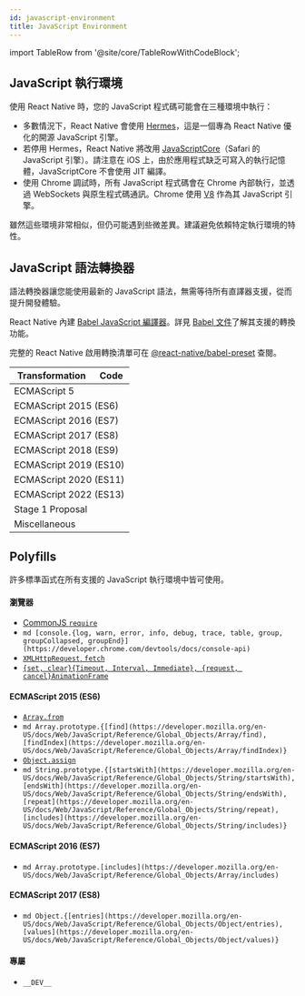 ```yaml
---
id: javascript-environment
title: JavaScript Environment
---
```


import TableRow from '@site/core/TableRowWithCodeBlock';

## JavaScript 執行環境

使用 React Native 時，您的 JavaScript 程式碼可能會在三種環境中執行：

- 多數情況下，React Native 會使用 [Hermes](hermes)，這是一個專為 React Native 優化的開源 JavaScript 引擎。
- 若停用 Hermes，React Native 將改用 [JavaScriptCore](https://trac.webkit.org/wiki/JavaScriptCore)（Safari 的 JavaScript 引擎）。請注意在 iOS 上，由於應用程式缺乏可寫入的執行記憶體，JavaScriptCore 不會使用 JIT 編譯。
- 使用 Chrome 調試時，所有 JavaScript 程式碼會在 Chrome 內部執行，並透過 WebSockets 與原生程式碼通訊。Chrome 使用 [V8](https://v8.dev/) 作為其 JavaScript 引擎。

雖然這些環境非常相似，但仍可能遇到些微差異。建議避免依賴特定執行環境的特性。

## JavaScript 語法轉換器

語法轉換器讓您能使用最新的 JavaScript 語法，無需等待所有直譯器支援，從而提升開發體驗。

React Native 內建 [Babel JavaScript 編譯器](https://babeljs.io)。詳見 [Babel 文件](https://babeljs.io/docs/plugins/#transform-plugins)了解其支援的轉換功能。

完整的 React Native 啟用轉換清單可在 [@react-native/babel-preset](https://github.com/facebook/react-native/tree/main/packages/react-native-babel-preset) 查閱。

<table>
<thead>
  <tr><th>Transformation</th><th>Code</th></tr>
</thead>
<tbody>
  <tr><td className="table-heading" colSpan="2">ECMAScript 5</td></tr>
  <TableRow name="Reserved Words" code="promise.catch(function() {...});" />
  <tr><td className="table-heading" colSpan="2">ECMAScript 2015 (ES6)</td></tr>
  <TableRow name="Arrow functions" code="<C onPress={() => this.setState({pressed: true})} />" url="https://babeljs.io/docs/learn-es2015/#arrows" />
  <TableRow name="Block scoping" code="let greeting = 'hi';" url="https://babeljs.io/docs/learn-es2015/#let-const" />
  <TableRow name="Call spread" code="Math.max(...array);" url="https://babeljs.io/docs/learn-es2015/#default-rest-spread" />
  <TableRow name="Classes" code="class C extends React.Component {render() { return <View />; }}" url="https://babeljs.io/docs/learn-es2015/#classes" />
  <TableRow name="Computed Properties" code="const key = 'abc'; const obj = {[key]: 10};" url="https://babeljs.io/docs/learn-es2015/#enhanced-object-literals" />
  <TableRow name="Constants" code="const answer = 42;" url="https://babeljs.io/docs/learn-es2015/#let-const" />
  <TableRow name="Destructuring" code="const {isActive, style} = this.props;" url="https://babeljs.io/docs/learn-es2015/#destructuring" />
  <TableRow name="for…of" code="for (var num of [1, 2, 3]) {...};" url="https://developer.mozilla.org/en-US/docs/Web/JavaScript/Reference/Statements/for...of" />
  <TableRow name="Function Name" code="let number = x => x;" url="https://babeljs.io/docs/en/babel-plugin-transform-function-name" />
  <TableRow name="Literals" code="const b = 0b11; const o = 0o7; const u = 'Hello\u{000A}\u{0009}!';" url="https://babeljs.io/docs/en/babel-plugin-transform-literals" />
  <TableRow name="Modules" code="import React, {Component} from 'react';" url="https://babeljs.io/docs/learn-es2015/#modules" />
  <TableRow name="Object Concise Method" code="const obj = {method() { return 10; }};" url="https://babeljs.io/docs/learn-es2015/#enhanced-object-literals" />
  <TableRow name="Object Short Notation" code="const name = 'vjeux'; const obj = {name};" url="https://babeljs.io/docs/learn-es2015/#enhanced-object-literals" />
  <TableRow name="Parameters" code="function test(x = 'hello', {a, b}, ...args) {}" url="https://babeljs.io/docs/en/babel-plugin-transform-parameters" />
  <TableRow name="Rest Params" code="function(type, ...args) {};" url="https://github.com/sebmarkbage/ecmascript-rest-spread" />
  <TableRow name="Shorthand Properties" code="const o = {a, b, c};" url="https://babeljs.io/docs/en/babel-plugin-transform-shorthand-properties" />
  <TableRow name="Sticky Regex" code="const a = /o+/y;" url="https://babeljs.io/docs/en/babel-plugin-transform-sticky-regex" />
  <TableRow name="Template Literals" code="const who = 'world'; const str = `Hello ${who}`;" url="https://babeljs.io/docs/learn-es2015/#template-strings" />
  <TableRow name="Unicode Regex" code="const string = 'foo💩bar'; const match = string.match(/foo(.)bar/u);" url="https://babeljs.io/docs/en/babel-plugin-transform-unicode-regex" />
  <tr><td className="table-heading" colSpan="2">ECMAScript 2016 (ES7)</td></tr>
  <TableRow name="Exponentiation Operator" code="let x = 10 ** 2;" url="https://babeljs.io/docs/en/babel-plugin-transform-exponentiation-operator" />
  <tr><td className="table-heading" colSpan="2">ECMAScript 2017 (ES8)</td></tr>
  <TableRow name="Async Functions" code="async function doStuffAsync() {const foo = await doOtherStuffAsync();};" url="https://github.com/tc39/ecmascript-asyncawait" />
  <TableRow name="Function Trailing Comma" code="function f(a, b, c,) {};" url="https://github.com/jeffmo/es-trailing-function-commas" />
  <tr><td className="table-heading" colSpan="2">ECMAScript 2018 (ES9)</td></tr>
  <TableRow name="Object Spread" code="const extended = {...obj, a: 10};" url="https://github.com/tc39/proposal-object-rest-spread" />
  <tr><td className="table-heading" colSpan="2">ECMAScript 2019 (ES10)</td></tr>
  <TableRow name="Optional Catch Binding" code="try {throw 0; } catch { doSomethingWhichDoesNotCareAboutTheValueThrown();}" url="https://babeljs.io/docs/en/babel-plugin-proposal-optional-catch-binding" />
  <tr><td className="table-heading" colSpan="2">ECMAScript 2020 (ES11)</td></tr>
  <TableRow name="Dynamic Imports" code="const package = await import('package'); package.function()" url="https://babeljs.io/docs/en/babel-plugin-syntax-dynamic-import" />
  <TableRow name="Nullish Coalescing Operator" code="const foo = object.foo ?? 'default';" url="https://babeljs.io/docs/en/babel-plugin-proposal-nullish-coalescing-operator" />
  <TableRow name="Optional Chaining" code="const name = obj.user?.name;" url="https://github.com/tc39/proposal-optional-chaining" />
  <tr><td className="table-heading" colSpan="2">ECMAScript 2022 (ES13)</td></tr>
  <TableRow name="Class Fields" code="class Bork {static a = 'foo'; static b; x = 'bar'; y;}" url="https://babeljs.io/docs/en/babel-plugin-proposal-class-properties" />
  <tr><td className="table-heading" colSpan="2">Stage 1 Proposal</td></tr>
  <TableRow name="Export Default From" code="export v from 'mod';" url="https://babeljs.io/docs/en/babel-plugin-proposal-export-default-from" />
  <tr><td className="table-heading" colSpan="2">Miscellaneous</td></tr>
  <TableRow name="Babel Template" code="template(`const %%importName%% = require(%%source%%);`);" url="https://babeljs.io/docs/en/babel-template" />
  <TableRow name="Flow" code="function foo(x: ?number): string {};" url="https://flowtype.org/" />
  <TableRow name="ESM to CJS" code="export default 42;" url="https://babeljs.io/docs/en/babel-plugin-transform-modules-commonjs" />
  <TableRow name="JSX" code="<View style={{color: 'red'}} />" url="https://reactjs.org/docs/jsx-in-depth" />
  <TableRow name="Object Assign" code="Object.assign(a, b);" url="https://babeljs.io/docs/en/babel-plugin-transform-object-assign" />
  <TableRow name="React Display Name" code="const bar = createReactClass({});" url="https://babeljs.io/docs/en/babel-plugin-transform-react-display-name" />
  <TableRow name="TypeScript" code="function foo(x: {hello: true, target: 'react native!'}): string {};" url="https://www.typescriptlang.org/" />
</tbody>
</table>

## Polyfills

許多標準函式在所有支援的 JavaScript 執行環境中皆可使用。

#### 瀏覽器

- [CommonJS `require`](https://nodejs.org/docs/latest/api/modules.html)
- `md [console.{log, warn, error, info, debug, trace, table, group, groupCollapsed, groupEnd}](https://developer.chrome.com/devtools/docs/console-api)`
- [`XMLHttpRequest`, `fetch`](network.md#content)
- [`{set, clear}{Timeout, Interval, Immediate}, {request, cancel}AnimationFrame`](timers.md#content)

#### ECMAScript 2015 (ES6)

- [`Array.from`](https://developer.mozilla.org/en-US/docs/Web/JavaScript/Reference/Global_Objects/Array/from)
- `md Array.prototype.{[find](https://developer.mozilla.org/en-US/docs/Web/JavaScript/Reference/Global_Objects/Array/find), [findIndex](https://developer.mozilla.org/en-US/docs/Web/JavaScript/Reference/Global_Objects/Array/findIndex)}`
- [`Object.assign`](https://developer.mozilla.org/en-US/docs/Web/JavaScript/Reference/Global_Objects/Object/assign)
- `md String.prototype.{[startsWith](https://developer.mozilla.org/en-US/docs/Web/JavaScript/Reference/Global_Objects/String/startsWith), [endsWith](https://developer.mozilla.org/en-US/docs/Web/JavaScript/Reference/Global_Objects/String/endsWith), [repeat](https://developer.mozilla.org/en-US/docs/Web/JavaScript/Reference/Global_Objects/String/repeat), [includes](https://developer.mozilla.org/en-US/docs/Web/JavaScript/Reference/Global_Objects/String/includes)}`

#### ECMAScript 2016 (ES7)

- `md Array.prototype.[includes](https://developer.mozilla.org/en-US/docs/Web/JavaScript/Reference/Global_Objects/Array/includes)`

#### ECMAScript 2017 (ES8)

- `md Object.{[entries](https://developer.mozilla.org/en-US/docs/Web/JavaScript/Reference/Global_Objects/Object/entries), [values](https://developer.mozilla.org/en-US/docs/Web/JavaScript/Reference/Global_Objects/Object/values)}`

#### 專屬

- `__DEV__`
